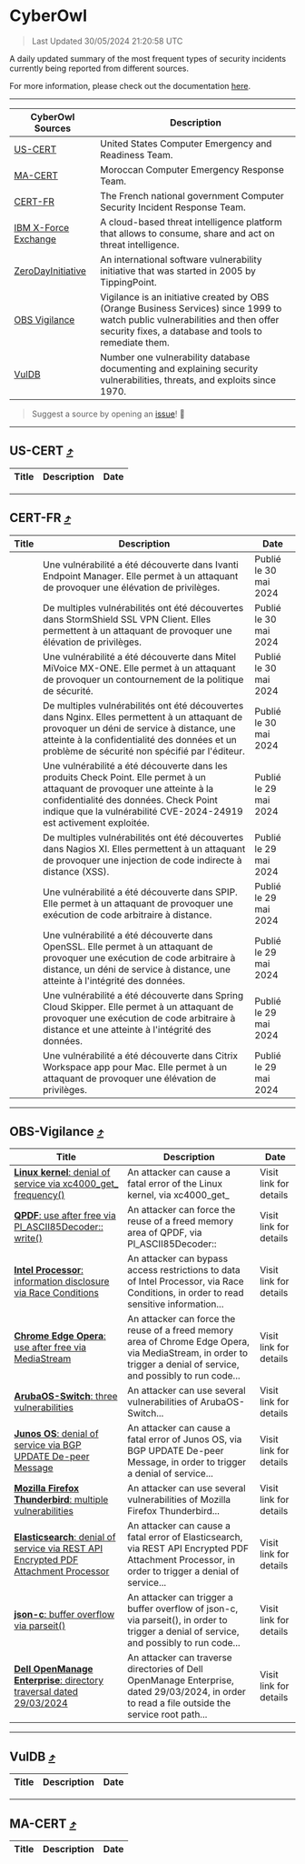 
 <div id='top'></div>

# CyberOwl

 > Last Updated 30/05/2024 21:20:58 UTC
 
 A daily updated summary of the most frequent types of security incidents currently being reported from different sources.
 
 For more information, please check out the documentation [here](./docs/README.md).
 
 ---
 |CyberOwl Sources|Description|
 |---|---|
 |[US-CERT](#us-cert-arrow_heading_up)|United States Computer Emergency and Readiness Team.|
 |[MA-CERT](#ma-cert-arrow_heading_up)|Moroccan Computer Emergency Response Team.|
 |[CERT-FR](#cert-fr-arrow_heading_up)|The French national government Computer Security Incident Response Team.|
 |[IBM X-Force Exchange](#ibmcloud-arrow_heading_up)|A cloud-based threat intelligence platform that allows to consume, share and act on threat intelligence.|
 |[ZeroDayInitiative](#zerodayinitiative-arrow_heading_up)|An international software vulnerability initiative that was started in 2005 by TippingPoint.|
 |[OBS Vigilance](#obs-vigilance-arrow_heading_up)|Vigilance is an initiative created by OBS (Orange Business Services) since 1999 to watch public vulnerabilities and then offer security fixes, a database and tools to remediate them.|
 |[VulDB](#vuldb-arrow_heading_up)|Number one vulnerability database documenting and explaining security vulnerabilities, threats, and exploits since 1970.|
 
 > Suggest a source by opening an [issue](https://github.com/karimhabush/cyberowl/issues)! :raised_hands:
 ---

## US-CERT [:arrow_heading_up:](#cyberowl)

 |Title|Description|Date|
 |---|---|---|
 
 ---

## CERT-FR [:arrow_heading_up:](#cyberowl)

 |Title|Description|Date|
 |---|---|---|
 |[](https://www.cert.ssi.gouv.fr/avis/CERTFR-2024-AVI-0453/)|Une vulnérabilité a été découverte dans Ivanti Endpoint Manager. Elle permet à un attaquant de provoquer une élévation de privilèges.|Publié le 30 mai 2024|
 |[](https://www.cert.ssi.gouv.fr/avis/CERTFR-2024-AVI-0452/)|De multiples vulnérabilités ont été découvertes dans StormShield SSL VPN Client. Elles permettent à un attaquant de provoquer une élévation de privilèges.|Publié le 30 mai 2024|
 |[](https://www.cert.ssi.gouv.fr/avis/CERTFR-2024-AVI-0451/)|Une vulnérabilité a été découverte dans Mitel MiVoice MX-ONE. Elle permet à un attaquant de provoquer un contournement de la politique de sécurité.|Publié le 30 mai 2024|
 |[](https://www.cert.ssi.gouv.fr/avis/CERTFR-2024-AVI-0450/)|De multiples vulnérabilités ont été découvertes dans Nginx. Elles permettent à un attaquant de provoquer un déni de service à distance, une atteinte à la confidentialité des données et un problème de sécurité non spécifié par l'éditeur.|Publié le 30 mai 2024|
 |[](https://www.cert.ssi.gouv.fr/avis/CERTFR-2024-AVI-0449/)|Une vulnérabilité a été découverte dans les produits Check Point. Elle permet à un attaquant de provoquer une atteinte à la confidentialité des données. Check Point indique que la vulnérabilité CVE-2024-24919 est activement exploitée.|Publié le 29 mai 2024|
 |[](https://www.cert.ssi.gouv.fr/avis/CERTFR-2024-AVI-0448/)|De multiples vulnérabilités ont été découvertes dans Nagios XI. Elles permettent à un attaquant de provoquer une injection de code indirecte à distance (XSS).|Publié le 29 mai 2024|
 |[](https://www.cert.ssi.gouv.fr/avis/CERTFR-2024-AVI-0447/)|Une vulnérabilité a été découverte dans SPIP. Elle permet à un attaquant de provoquer une exécution de code arbitraire à distance.|Publié le 29 mai 2024|
 |[](https://www.cert.ssi.gouv.fr/avis/CERTFR-2024-AVI-0446/)|Une vulnérabilité a été découverte dans OpenSSL. Elle permet à un attaquant de provoquer une exécution de code arbitraire à distance, un déni de service à distance, une atteinte à l'intégrité des données.|Publié le 29 mai 2024|
 |[](https://www.cert.ssi.gouv.fr/avis/CERTFR-2024-AVI-0445/)|Une vulnérabilité a été découverte dans Spring Cloud Skipper. Elle permet à un attaquant de provoquer une exécution de code arbitraire à distance et une atteinte à l'intégrité des données.|Publié le 29 mai 2024|
 |[](https://www.cert.ssi.gouv.fr/avis/CERTFR-2024-AVI-0444/)|Une vulnérabilité a été découverte dans Citrix Workspace app pour Mac. Elle permet à un attaquant de provoquer une élévation de privilèges.|Publié le 29 mai 2024|
 
 ---

## OBS-Vigilance [:arrow_heading_up:](#cyberowl)

 |Title|Description|Date|
 |---|---|---|
 |[<a href="https://vigilance.fr/vulnerability/Linux-kernel-denial-of-service-via-xc4000-get-frequency-44313" class="noirorange"><b>Linux kernel</b>: denial of service via xc4000_get_<wbr>frequency()</wbr></a>](https://vigilance.fr/vulnerability/Linux-kernel-denial-of-service-via-xc4000-get-frequency-44313)|An attacker can cause a fatal error of the Linux kernel, via xc4000_get_|Visit link for details|
 |[<a href="https://vigilance.fr/vulnerability/QPDF-use-after-free-via-Pl-ASCII85Decoder-write-42147" class="noirorange"><b>QPDF</b>: use after free via Pl_ASCII85Decoder::<wbr>write()</wbr></a>](https://vigilance.fr/vulnerability/QPDF-use-after-free-via-Pl-ASCII85Decoder-write-42147)|An attacker can force the reuse of a freed memory area of QPDF, via Pl_ASCII85Decoder::|Visit link for details|
 |[<a href="https://vigilance.fr/vulnerability/Intel-Processor-information-disclosure-via-Race-Conditions-44308" class="noirorange"><b>Intel Processor</b>: information disclosure via Race Conditions</a>](https://vigilance.fr/vulnerability/Intel-Processor-information-disclosure-via-Race-Conditions-44308)|An attacker can bypass access restrictions to data of Intel Processor, via Race Conditions, in order to read sensitive information...|Visit link for details|
 |[<a href="https://vigilance.fr/vulnerability/Chrome-Edge-Opera-use-after-free-via-MediaStream-42144" class="noirorange"><b>Chrome  Edge  Opera</b>: use after free via MediaStream</a>](https://vigilance.fr/vulnerability/Chrome-Edge-Opera-use-after-free-via-MediaStream-42144)|An attacker can force the reuse of a freed memory area of Chrome  Edge  Opera, via MediaStream, in order to trigger a denial of service, and possibly to run code...|Visit link for details|
 |[<a href="https://vigilance.fr/vulnerability/ArubaOS-Switch-three-vulnerabilities-42143" class="noirorange"><b>ArubaOS-Switch</b>: three vulnerabilities</a>](https://vigilance.fr/vulnerability/ArubaOS-Switch-three-vulnerabilities-42143)|An attacker can use several vulnerabilities of ArubaOS-Switch...|Visit link for details|
 |[<a href="https://vigilance.fr/vulnerability/Junos-OS-denial-of-service-via-BGP-UPDATE-De-peer-Message-42142" class="noirorange"><b>Junos OS</b>: denial of service via BGP UPDATE De-peer Message</a>](https://vigilance.fr/vulnerability/Junos-OS-denial-of-service-via-BGP-UPDATE-De-peer-Message-42142)|An attacker can cause a fatal error of Junos OS, via BGP UPDATE De-peer Message, in order to trigger a denial of service...|Visit link for details|
 |[<a href="https://vigilance.fr/vulnerability/Mozilla-Firefox-Thunderbird-multiple-vulnerabilities-42141" class="noirorange"><b>Mozilla Firefox  Thunderbird</b>: multiple vulnerabilities</a>](https://vigilance.fr/vulnerability/Mozilla-Firefox-Thunderbird-multiple-vulnerabilities-42141)|An attacker can use several vulnerabilities of Mozilla Firefox  Thunderbird...|Visit link for details|
 |[<a href="https://vigilance.fr/vulnerability/Elasticsearch-denial-of-service-via-REST-API-Encrypted-PDF-Attachment-Processor-43924" class="noirorange"><b>Elasticsearch</b>: denial of service via REST API Encrypted PDF Attachment Processor</a>](https://vigilance.fr/vulnerability/Elasticsearch-denial-of-service-via-REST-API-Encrypted-PDF-Attachment-Processor-43924)|An attacker can cause a fatal error of Elasticsearch, via REST API Encrypted PDF Attachment Processor, in order to trigger a denial of service...|Visit link for details|
 |[<a href="https://vigilance.fr/vulnerability/json-c-buffer-overflow-via-parseit-42134" class="noirorange"><b>json-c</b>: buffer overflow via parseit()</a>](https://vigilance.fr/vulnerability/json-c-buffer-overflow-via-parseit-42134)|An attacker can trigger a buffer overflow of json-c, via parseit(), in order to trigger a denial of service, and possibly to run code...|Visit link for details|
 |[<a href="https://vigilance.fr/vulnerability/Dell-OpenManage-Enterprise-directory-traversal-dated-29-03-2024-43923" class="noirorange"><b>Dell OpenManage Enterprise</b>: directory traversal dated 29/03/2024</a>](https://vigilance.fr/vulnerability/Dell-OpenManage-Enterprise-directory-traversal-dated-29-03-2024-43923)|An attacker can traverse directories of Dell OpenManage Enterprise, dated 29/03/2024, in order to read a file outside the service root path...|Visit link for details|
 
 ---

## VulDB [:arrow_heading_up:](#cyberowl)

 |Title|Description|Date|
 |---|---|---|
 
 ---

## MA-CERT [:arrow_heading_up:](#cyberowl)

 |Title|Description|Date|
 |---|---|---|
 